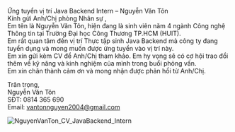 Ứng tuyển vị trí Java Backend Intern – Nguyễn Văn Tôn <br>
Kính gửi Anh/Chị phòng Nhân sự ,<br>
Em tên là Nguyễn Văn Tôn, hiện đang là sinh viên năm 4 ngành Công nghệ Thông tin tại Trường Đại học Công Thương TP.HCM (HUIT). <br>
Em rất quan tâm đến vị trí Thực tập sinh Java Backend mà công ty đang tuyển dụng và mong muốn được ứng tuyển vào vị trí này.<br>
Em xin gửi kèm CV để Anh/Chị tham khảo. Em hy vọng sẽ có cơ hội trao đổi thêm về kỹ năng và kinh nghiệm của mình trong buổi phỏng vấn.<br>
Em xin chân thành cảm ơn và mong nhận được phản hồi từ Anh/Chị.  <br>

Trân trọng,  <br>
Nguyễn Văn Tôn <br>
SĐT: 0814 365 690 <br>
Email: vantonnguyen2004@gmail.com <br>

![NguyenVanTon_CV_JavaBackend_Intern](https://github.com/user-attachments/assets/4256abd8-ef74-4c00-a305-232c80c204b9)


